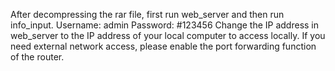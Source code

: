 After decompressing the rar file, first run web_server and then run info_input. 
Username: admin Password: #123456 Change the IP address in web_server to the IP address of your local computer to access locally. 
If you need external network access, please enable the port forwarding function of the router.
